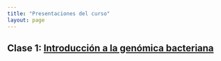 ```yaml
---
title: "Presentaciones del curso"
layout: page
---
```


## Clase 1: [Introducción a la genómica bacteriana] 

[Introducción a la genómica bacteriana]:[Clase_1.pdf](https://github.com/braddmg/ProkGen/blob/bbcae1c9b4e94721419596bbfe548b8ce0632bf9/Clase_1.pdf)
[jekyll-gh]:   https://github.com/jekyll/jekyll
[jekyll-talk]: https://talk.jekyllrb.com/

